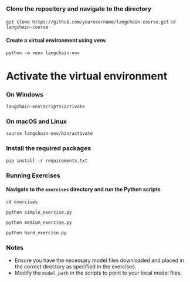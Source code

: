 
### Clone the repository and navigate to the directory
`git clone https://github.com/yourusername/langchain-course.git`
`cd langchain-course`

#### Create a virtual environment using venv
`python -m venv langchain-env`

# Activate the virtual environment
### On Windows
`langchain-env\Scripts\activate`
### On macOS and Linux
`source langchain-env/bin/activate`

### Install the required packages
`pip install -r requirements.txt`

### Running Exercises

#### Navigate to the `exercises` directory and run the Python scripts
`cd exercises`

`python simple_exercise.py`

`python medium_exercise.py`

`python hard_exercise.py`

### Notes

- Ensure you have the necessary model files downloaded and placed in the correct directory as specified in the exercises.
- Modify the `model_path` in the scripts to point to your local model files.
